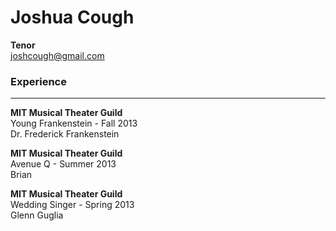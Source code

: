 # Joshua Cough
__Tenor__  
joshcough@gmail.com

### Experience
-----
__MIT Musical Theater Guild__  
Young Frankenstein - Fall 2013  
Dr. Frederick Frankenstein  

__MIT Musical Theater Guild__  
Avenue Q - Summer 2013  
Brian  

__MIT Musical Theater Guild__  
Wedding Singer - Spring 2013  
Glenn Guglia  



